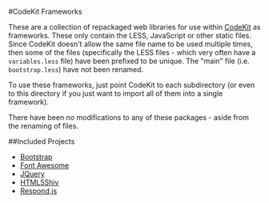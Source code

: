 #CodeKit Frameworks

These are a collection of repackaged web libraries for use within [CodeKit](http://www.incident57.com/codekit) as 
frameworks.  These only contain the LESS, JavaScript or other static files.  Since CodeKit doesn't allow the same
file name to be used multiple times, then some of the files (specifically the LESS files - which very often have
a `variables.less` file) have been prefixed to be unique.  The "main" file (i.e. `bootstrap.less`) have not been
renamed.

To use these frameworks, just point CodeKit to each subdirectory (or even to this directory if you just want to 
import all of them into a single framework).

There have been *no* modifications to any of these packages - aside from the renaming of files.

##Included Projects
   - [Bootstrap](http://www.getbootstrap.com)
   - [Font Awesome](http://www.fontawesome.io)
   - [JQuery](http://www.jquery.com)
   - [HTML5Shiv](http://code.google.com/p/html5shiv)
   - [Respond.js](http://www.github.com/scottjehl/Respond)
   
